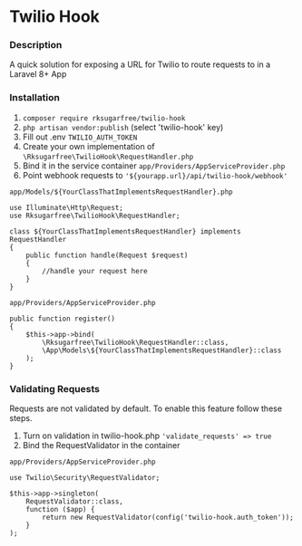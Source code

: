 # Twilio Hook #
### Description ###
A quick solution for exposing a URL for Twilio to route requests to in a Laravel 8+ App

### Installation ###
 
1. ``` composer require rksugarfree/twilio-hook ```
2. ``` php artisan vendor:publish ``` (select 'twilio-hook' key)
3. Fill out .env ``` TWILIO_AUTH_TOKEN ```
5. Create your own implementation of ``` \Rksugarfree\TwilioHook\RequestHandler.php ```
6. Bind it in the service container ``` app/Providers/AppServiceProvider.php ```
7. Point webhook requests to ``` '${yourapp.url}/api/twilio-hook/webhook' ```
```
app/Models/${YourClassThatImplementsRequestHandler}.php

use Illuminate\Http\Request;
use Rksugarfree\TwilioHook\RequestHandler;

class ${YourClassThatImplementsRequestHandler} implements RequestHandler
{
    public function handle(Request $request)
    {
        //handle your request here
    }
}

```

```
app/Providers/AppServiceProvider.php

public function register()
{
    $this->app->bind(
        \Rksugarfree\TwilioHook\RequestHandler::class,
        \App\Models\${YourClassThatImplementsRequestHandler}::class
    );
} 

```

### Validating Requests ###

Requests are not validated by default. To enable this feature follow these steps.
1. Turn on validation in twilio-hook.php ``` 'validate_requests' => true ```
2. Bind the RequestValidator in the container
``` 
app/Providers/AppServiceProvider.php

use Twilio\Security\RequestValidator;

$this->app->singleton(
    RequestValidator::class,
    function ($app) {
        return new RequestValidator(config('twilio-hook.auth_token'));
    }
);
```

